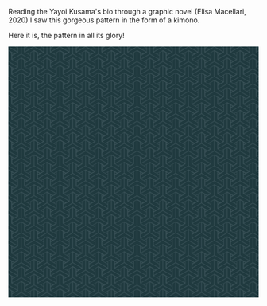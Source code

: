 Reading the Yayoi Kusama's bio through a graphic novel (Elisa Macellari, 2020)
I saw this gorgeous pattern in the form of a kimono.

Here it is, the pattern in all its glory!

![kimono](kimonoPattern.png)

